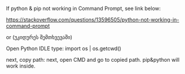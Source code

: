 If  python & pip not working in Command Prompt, see link below:

https://stackoverflow.com/questions/13596505/python-not-working-in-command-prompt

or (უკიდურეს შემთხვევაში) 

Open Python IDLE
type:
import os |
os.getcwd()

next, copy path:
next, open CMD and go to copied path. pip&python will work inside.
